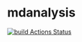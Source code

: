 # mdanalysis
[![build Actions Status](https://github.com/Yusheng-cai/mdanalysis/workflows/build/badge.svg)](https://github.com/Yusheng-cai/mdanalysis/actions)